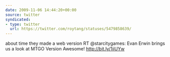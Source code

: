 ```yaml
---
date: 2009-11-06 14:44:20+00:00
source: twitter
syndicated:
- type: twitter
  url: https://twitter.com/roytang/statuses/5479858639/
---
```


about time they made a web version RT @starcitygames: Evan Erwin brings us a look at MTGO Version Awesome!  http://bit.ly/1iiUYw